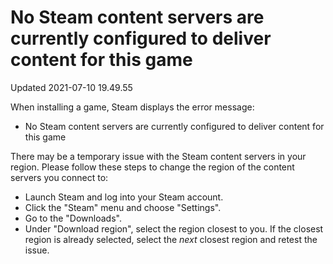 # No Steam content servers are currently configured to deliver content for this game
Updated 2021-07-10 19.49.55

When installing a game, Steam displays the error message:  

* No Steam content servers are currently configured to deliver content for this game

  
There may be a temporary issue with the Steam content servers in your region. Please follow these steps to change the region of the content servers you connect to:  

*  Launch Steam and log into your Steam account.
*  Click the "Steam" menu and choose "Settings".
*  Go to the "Downloads".
* Under "Download region", select the region closest to you. If the closest region is already selected, select the *next* closest region and retest the issue.

  
  
